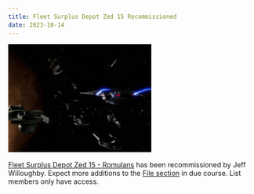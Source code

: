 ```yaml
---
title: Fleet Surplus Depot Zed 15 Recommissioned
date: 2023-10-14
---
```

![STSTCS](/images/Z15.jpeg)

[Fleet Surplus Depot Zed 15 - Romulans](https://thefasastartrekuniversee-group.groups.io/g/FleetSurplusDepotZed15/files/Romulan%20Star%20Empire) has been recommissioned by Jeff Willoughby. Expect more additions to the [File section](https://thefasastartrekuniversee-group.groups.io/g/FleetSurplusDepotZed15/files) in due course. List members only have access.